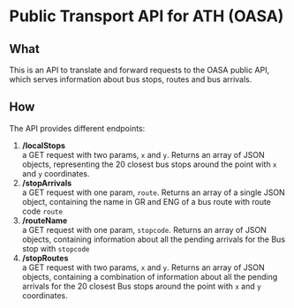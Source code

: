 # Public Transport API for ATH (OASA)

## What
This is an API to translate and forward requests to the OASA public API, which serves information about bus stops, routes and bus arrivals.

## How
The API provides different endpoints:
1. **/localStops**  
   a GET request with two params, `x` and `y`. Returns an array of JSON objects, representing the 20 closest bus stops around the point with `x` and `y` coordinates.
2. **/stopArrivals**  
   a GET request with one param, `route`. Returns an array of a single JSON object, containing the name in GR and ENG of a bus route with route code `route`
4. **/routeName**  
   a GET request with one param, `stopcode`. Returns an array of JSON objects, containing information about all the pending arrivals for the Bus stop with `stopcode`
6. **/stopRoutes**  
   a GET request with two params, `x` and `y`. Returns an array of JSON objects, containing a combination of information about all the pending arrivals for the 20 closest Bus stops around the point with `x` and `y` coordinates.
